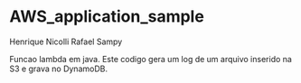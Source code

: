 # AWS_application_sample

Henrique Nicolli
Rafael Sampy


Funcao lambda em java.
Este codigo gera um log de um arquivo inserido na S3 e grava no DynamoDB.
